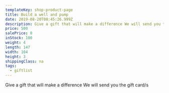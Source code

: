 ```yaml
---
templateKey: shop-product-page
title: Build a well and pump
date: 2019-08-20T08:45:26.999Z
description: Give a gift that will make a difference We will send you the gift card/s
price: 500
salePrice: 0
inStock: 100
weight: 4
length: 147
width: 104
height: 3
shippingClass: na
tags:
  - giftlist
---
```

Give a gift that will make a difference We will send you the gift card/s
